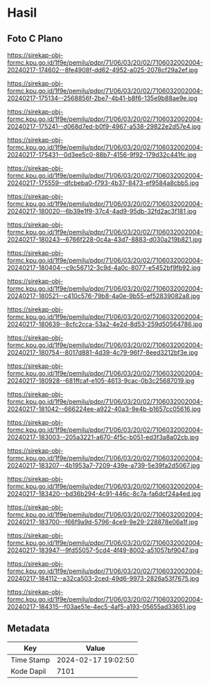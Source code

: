 # Hasil

## Foto C Plano

https://sirekap-obj-formc.kpu.go.id/1f9e/pemilu/pdpr/71/06/03/20/02/7106032002004-20240217-174602--8fe4908f-dd62-4952-a025-2078cf29a2ef.jpg

https://sirekap-obj-formc.kpu.go.id/1f9e/pemilu/pdpr/71/06/03/20/02/7106032002004-20240217-175134--2568856f-2be7-4b41-b8f6-135e9b88ae9e.jpg

https://sirekap-obj-formc.kpu.go.id/1f9e/pemilu/pdpr/71/06/03/20/02/7106032002004-20240217-175241--d068d7ed-b0f9-4967-a538-29822e2d57e4.jpg

https://sirekap-obj-formc.kpu.go.id/1f9e/pemilu/pdpr/71/06/03/20/02/7106032002004-20240217-175431--0d3ee5c0-88b7-4156-9f92-179d32c441fc.jpg

https://sirekap-obj-formc.kpu.go.id/1f9e/pemilu/pdpr/71/06/03/20/02/7106032002004-20240217-175559--dfcbeba0-f793-4b37-8473-ef9584a8cbb5.jpg

https://sirekap-obj-formc.kpu.go.id/1f9e/pemilu/pdpr/71/06/03/20/02/7106032002004-20240217-180020--6b39e1f9-37c4-4ad9-95db-32fd2ac3f181.jpg

https://sirekap-obj-formc.kpu.go.id/1f9e/pemilu/pdpr/71/06/03/20/02/7106032002004-20240217-180243--6766f228-0c4a-43d7-8883-d030a219b821.jpg

https://sirekap-obj-formc.kpu.go.id/1f9e/pemilu/pdpr/71/06/03/20/02/7106032002004-20240217-180404--c9c56712-3c9d-4a0c-8077-e5452bf9fb92.jpg

https://sirekap-obj-formc.kpu.go.id/1f9e/pemilu/pdpr/71/06/03/20/02/7106032002004-20240217-180521--c410c576-79b8-4a0e-9b55-ef52839082a8.jpg

https://sirekap-obj-formc.kpu.go.id/1f9e/pemilu/pdpr/71/06/03/20/02/7106032002004-20240217-180639--8cfc2cca-53a2-4e2d-8d53-259d50564786.jpg

https://sirekap-obj-formc.kpu.go.id/1f9e/pemilu/pdpr/71/06/03/20/02/7106032002004-20240217-180754--8017d881-4d39-4c79-96f7-8eed3212bf3e.jpg

https://sirekap-obj-formc.kpu.go.id/1f9e/pemilu/pdpr/71/06/03/20/02/7106032002004-20240217-180928--681ffcaf-e105-4613-9cac-0b3c25687019.jpg

https://sirekap-obj-formc.kpu.go.id/1f9e/pemilu/pdpr/71/06/03/20/02/7106032002004-20240217-181042--666224ee-a922-40a3-9e4b-b1657cc05616.jpg

https://sirekap-obj-formc.kpu.go.id/1f9e/pemilu/pdpr/71/06/03/20/02/7106032002004-20240217-183003--205a3221-a670-4f5c-b051-ed3f3a8a02cb.jpg

https://sirekap-obj-formc.kpu.go.id/1f9e/pemilu/pdpr/71/06/03/20/02/7106032002004-20240217-183207--4b1953a7-7209-439e-a739-5e39fa2d5067.jpg

https://sirekap-obj-formc.kpu.go.id/1f9e/pemilu/pdpr/71/06/03/20/02/7106032002004-20240217-183420--bd36b294-4c91-446c-8c7a-fa6dcf24a4ed.jpg

https://sirekap-obj-formc.kpu.go.id/1f9e/pemilu/pdpr/71/06/03/20/02/7106032002004-20240217-183700--f66f9a9d-5796-4ce9-9e29-228878e06a1f.jpg

https://sirekap-obj-formc.kpu.go.id/1f9e/pemilu/pdpr/71/06/03/20/02/7106032002004-20240217-183947--9fd55057-5cd4-4f49-8002-a51057bf9047.jpg

https://sirekap-obj-formc.kpu.go.id/1f9e/pemilu/pdpr/71/06/03/20/02/7106032002004-20240217-184112--a32ca503-2ced-49d6-9973-2826a53f7675.jpg

https://sirekap-obj-formc.kpu.go.id/1f9e/pemilu/pdpr/71/06/03/20/02/7106032002004-20240217-184315--f03ae51e-4ec5-4af5-a193-05655ad33651.jpg


## Metadata

| Key        | Value               |
| ---------- | ------------------- |
| Time Stamp | 2024-02-17 19:02:50 |
| Kode Dapil | 7101                |




